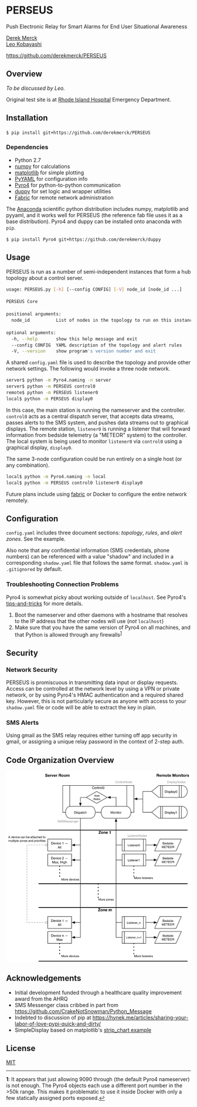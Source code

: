 # PERSEUS
Push Electronic Relay for Smart Alarms for End User Situational Awareness

[Derek Merck](email:derek_merck@brown.edu)  
[Leo Kobayashi](email:lkobayashi@lifespan.org)  

<https://github.com/derekmerck/PERSEUS>


## Overview

_To be discussed by Leo._

Original test site is at [Rhode Island Hospital](http://www.rhodeislandhospital.org) Emergency Department.


## Installation

`$ pip install git+https://github.com/derekmerck/PERSEUS`


### Dependencies

- Python 2.7
- [numpy](http://www.numpy.org) for calculations
- [matplotlib](http://matplotlib.org) for simple plotting
- [PyYAML](http://pyyaml.org) for configuration info
- [Pyro4](https://pythonhosted.org/Pyro4/) for python-to-python communication
- [duppy](https://github.com/derekmerck/duppy) for set logic and wrapper utilities
- [Fabric](http://www.fabfile.org) for remote network administration

The [Anaconda](http://continuum.io/downloads) scientific python distribution includes numpy, matplotlib and pyyaml, and it works well for PERSEUS (the reference fab file uses it as a base distribution).  Pyro4 and duppy can be installed onto anaconda with `pip`.

`$ pip install Pyro4 git+https://github.com/derekmerck/duppy`


## Usage

PERSEUS is run as a number of semi-independent instances that form a hub topology about a control server.  

````bash
usage: PERSEUS.py [-h] [--config CONFIG] [-V] node_id [node_id ...]

PERSEUS Core

positional arguments:
  node_id          List of nodes in the topology to run on this instance

optional arguments:
  -h, --help       show this help message and exit
  --config CONFIG  YAML description of the topology and alert rules
  -V, --version    show program's version number and exit
````

A shared `config.yaml` file is used to describe the topology and provide other network settings.  The
following would invoke a three node network.

```bash
server$ python -m Pyro4.naming -n server
server$ python -m PERSEUS control0
remote$ python -m PERSEUS listener0
local$ python -m PERSEUS display0
```

In this case, the main station is running the nameserver and the controller.  `control0` acts as a central dispatch server, that accepts data streams, passes alerts to the SMS system, and pushes data streams out to graphical displays.  The remote station, `listener0` is running a listener that will forward information from bedside telemetry (a "METEOR" system) to the controller.  The local system is being used to monitor `listener0` via `control0` using a graphical display, `display0`.

The same 3-node configuration could be run entirely on a single host (or any combination).

```bash
local$ python -m Pyro4.naming -n local
local$ python -m PERSEUS control0 listener0 display0
```
Future plans include using [fabric](http://www.fabfile.org) or Docker to configure the entire network remotely.


## Configuration

`config.yaml` includes three document sections:  _topology_, _rules_, and _alert zones_.  See the example.

Also note that any confidential information (SMS credentials, phone numbers) can be referenced with a value "shadow" and included in a corresponding `shadow.yaml` file that follows the same format.  `shadow.yaml` is `.gitignored` by default.

### Troubleshooting Connection Problems

Pyro4 is somewhat picky about working outside of `localhost`.  See Pyro4's [tips-and-tricks](https://pythonhosted.org/Pyro4/tipstricks.html#failed-to-locate-the-nameserver-connection-refused-what-now) for more details.

1. Boot the nameserver and other daemons with a hostname that resolves to the IP address that the other nodes will use (_not_ `localhost`)
2. Make sure that you have the same version of Pyro4 on all machines, and that Python is allowed through any firewalls<sup id="a1">[1](#f1)</sup>


## Security

### Network Security

PERSEUS is promiscuous in transmitting data input or display requests.  Access can be controlled at the network level by using a VPN or private network, or by using Pyro4's HMAC authentication and a required shared key.  However, this is not particularly secure as anyone with access to your `shadow.yaml` file or code will be able to extract the key in plain.  

### SMS Alerts

Using gmail as the SMS relay requires either turning off app security in gmail, or assigning a unique relay password in the context of 2-step auth.


## Code Organization Overview

![Network organization](perseus_overview2.png)


## Acknowledgements

- Initial development funded through a healthcare quality improvement award from the AHRQ
- SMS Messenger class cribbed in part from <https://github.com/CrakeNotSnowman/Python_Message>
- Indebted to discussion of pip at <https://hynek.me/articles/sharing-your-labor-of-love-pypi-quick-and-dirty/>
- SimpleDisplay based on matplotlib's [strip_chart example](http://matplotlib.org/1.4.0/examples/animation/strip_chart_demo.html)


## License

[MIT](http://opensource.org/licenses/mit-license.html)

---

<b id="f1">1</b>:  It appears that just allowing 9090 through (the default Pyro4 nameserver) is not enough.  The Pyro4 objects each use a different port number in the \>50k range.  This makes it problematic to use it inside Docker with only a few statically assigned ports exposed.[↩](#a1)